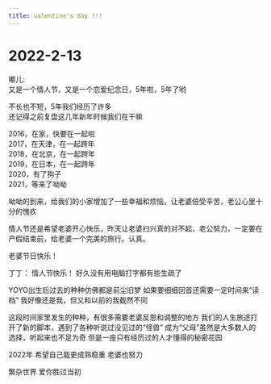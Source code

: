 ```yaml
---
title: valentine's day !!!
---
```


# 2022-2-13
嘟儿:  
又是一个情人节，又是一个恋爱纪念日，5年啦，5年了哟  

不长也不短，5年我们经历了许多  
还记得之前复盘这几年新年时候我们在干嘛  

2016，在家，快要在一起啦  
2017，在天津，在一起跨年  
2018，在北京，在一起跨年  
2019，在日本，在一起跨年  
2020，有了狗子  
2021，等来了呦呦  

呦呦的到来，给我们的小家增加了一些幸福和烦恼，让老婆倍受辛苦，老公心里十分的愧疚  

情人节还是希望老婆开心快乐，昨天让老婆扫兴真的对不起，老公努力，一定要在产假结束前，给老婆一个完美的旅行。认真。

老婆节日快乐！

丁丁：
情人节快乐！
好久没有用电脑打字都有些生疏了

YOYO出生后过去的种种仿佛都是前尘旧梦
如果要细细回首还需要一定时间来“读档”
我好像还是我，但又和以前的我截然不同

这段时间家里发生的种种，有很多需要老婆反思和调整的地方
我们的人生旅途打开了新的脚本，遇到了各种听说过没见过的“怪兽”
成为“父母”虽然是大多数人的选择，听起来也不足为奇
但是一座只有经历过的人才懂得的秘密花园

2022年 希望自己能更成熟稳重 老婆也努力

繁杂世界 爱你胜过当初
